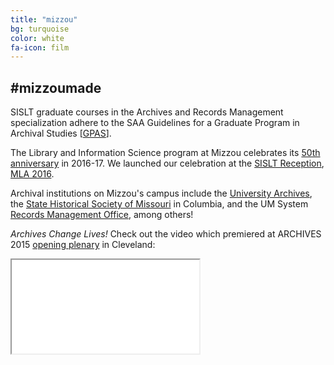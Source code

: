```yaml
---
title: "mizzou"
bg: turquoise
color: white
fa-icon: film
---
```


## #mizzoumade

SISLT graduate courses in the Archives and Records Management specialization adhere to the SAA Guidelines for a Graduate Program in Archival Studies [[GPAS](http://www2.archivists.org/category/tags/gpas)].

The Library and Information Science program at Mizzou celebrates its [50th anniversary](http://sislt.missouri.edu/lis/#program-history) in 2016-17. We launched our celebration at the [SISLT Reception](http://sislt.missouri.edu/sislt_events/sislt-reception-at-mla/), [MLA 2016](http://molib.org/conference/2016-conference/).

Archival institutions on Mizzou's campus include the [University Archives](http://muarchives.missouri.edu/), the [State Historical Society of Missouri](http://shsmo.org/about/columbia/) in Columbia, and the UM System [Records Management Office](https://www.umsystem.edu/ums/fa/management/records/about), among others!

*Archives Change Lives!* Check out the video which premiered at ARCHIVES 2015 [opening plenary](http://archivists.org/am2015/opening-plenary-video#.WQ_pIdorKUk) in Cleveland:

<div class="icontain"><iframe src="//www.youtube.com/embed/HXI5G9ptXxo" allowfullscreen></iframe></div>

